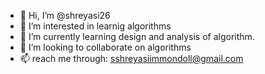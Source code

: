 - 👋 Hi, I’m @shreyasi26
- 👀 I’m interested in learnig algorithms 
- 🌱 I’m currently learning design and analysis of algorithm.
- 💞️ I’m looking to collaborate on algorithms 
- 📫 reach me through: sshreyasiimmondoll@gmail.com

<!---
shreyasi26/shreyasi26 is a ✨ special ✨ repository because its `README.md` (this file) appears on your GitHub profile.
You can click the Preview link to take a look at your changes.
--->
